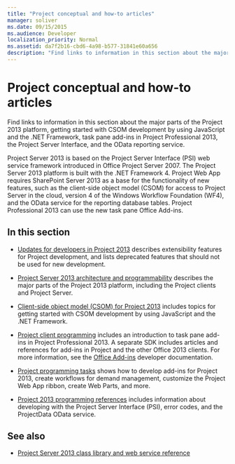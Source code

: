 ```yaml
---
title: "Project conceptual and how-to articles"
manager: soliver
ms.date: 09/15/2015
ms.audience: Developer
localization_priority: Normal
ms.assetid: da7f2b16-cbd6-4a98-b577-31841e60a656
description: "Find links to information in this section about the major parts of the Project 2013 platform, getting started with CSOM development by using JavaScript and the .NET Framework, task pane add-ins in Project Professional 2013, the Project Server Interface, and the OData reporting service."
---
```


# Project conceptual and how-to articles

Find links to information in this section about the major parts of the Project 2013 platform, getting started with CSOM development by using JavaScript and the .NET Framework, task pane add-ins in Project Professional 2013, the Project Server Interface, and the OData reporting service.
  
Project Server 2013 is based on the Project Server Interface (PSI) web service framework introduced in Office Project Server 2007. The Project Server 2013 platform is built with the .NET Framework 4. Project Web App requires SharePoint Server 2013 as a base for the functionality of new features, such as the client-side object model (CSOM) for access to Project Server in the cloud, version 4 of the Windows Workflow Foundation (WF4), and the OData service for the reporting database tables. Project Professional 2013 can use the new task pane Office Add-ins.
  
## In this section

- [Updates for developers in Project 2013](updates-for-developers-in-project-2013.md) describes extensibility features for Project development, and lists deprecated features that should not be used for new development. 
  
- [Project Server 2013 architecture and programmability](project-server-2013-architecture-and-programmability.md) describes the major parts of the Project 2013 platform, including the Project clients and Project Server. 
  
- [Client-side object model (CSOM) for Project 2013](client-side-object-model-csom-for-project-2013.md) includes topics for getting started with CSOM development by using JavaScript and the .NET Framework. 
  
- [Project client programming](project-client-programming.md) includes an introduction to task pane add-ins in Project Professional 2013. A separate SDK includes articles and references for add-ins in Project and the other Office 2013 clients. For more information, see the [Office Add-ins](https://docs.microsoft.com/office/dev/add-ins/overview/office-add-ins) developer documentation. 
  
- [Project programming tasks](project-programming-tasks.md) shows how to develop add-ins for Project 2013, create workflows for demand management, customize the Project Web App ribbon, create Web Parts, and more. 
  
- [Project 2013 programming references](project-2013-programming-references.md) includes information about developing with the Project Server Interface (PSI), error codes, and the ProjectData OData service. 
  
## See also

- [Project Server 2013 class library and web service reference](https://msdn.microsoft.com/library/ef1830e0-3c9a-4f98-aa0a-5556c298e7d1%28Office.15%29.aspx)
  

